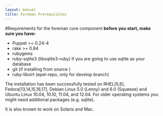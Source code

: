 ```yaml
---
layout: manual
title: Foreman Prerequisites
---
```


#Requirements for the foreman core component
**before you start, make sure you have:**

* Puppet >= 0.24-4
* rake >= 0.84
* rubygems
* ruby-sqlite3 (libsqlite3-ruby) if you are going to use sqlite as your database
* git (if installing from source )
* ruby-libvirt (epel-repo, only for develop branch)

The installation has been successfully tested on RHEL[5,6], Fedora[13,14,15,16,17], Debian Linux 5.0 (Lenny) and 6.0 (Squeeze) and Ubuntu Linux 10.04, 10.10, 11.04, and 12.04. For older operating systems you might need additional packages (e.g. sqlite).

It is also known to work on Solaris and Mac.